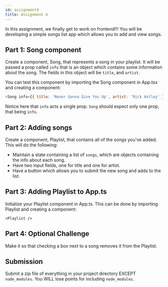 ```yaml
---
id: assignment4
title: Assignment 4
---
```


In this assignment, we finally get to work on frontend!!! You will be developing a simple songs list app which allows you
to add and view songs.

## Part 1: Song component

Create a component, Song, that represents a song in your playlist.
It will be passed a prop called `info` that is an object which contains some information about the song. The fields in this object will be `title`, and `artist`.

You can test this component by importing the Song component in
App.tsx and creating a component:

```js
<Song info={{ title: 'Never Gonna Give You Up', artist: 'Rick Astley' }} />
```

Notice here that `info` acts a single prop. `Song` should expect only one prop, that being `info`.

## Part 2: Adding songs

Create a component, Playlist, that contains all of the songs you've added. This will do the following:

- Maintain a state containing a list of `songs`, which are objects containing the info about each song.
- Have two input fields, one for title and one for artist.
- Have a button which allows you to submit the new song and adds to the list.

## Part 3: Adding Playlist to App.ts

Initialize your Playlist component in App.ts. This can be done by
importing Playlist and creating a component:

`<Playlist />`

## Part 4: Optional Challenge

Make it so that checking a box next to a song removes it from the Playlist.

## Submission

Submit a zip file of everything in your project directory EXCEPT `node_modules`. You WILL lose points for including `node_modules`.
